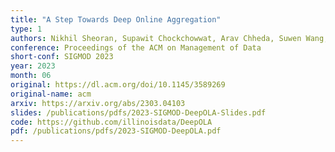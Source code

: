 ```yaml
---
title: "A Step Towards Deep Online Aggregation"
type: 1
authors: Nikhil Sheoran, Supawit Chockchowwat, Arav Chheda, Suwen Wang, Riya Verma, Yongjoo Park
conference: Proceedings of the ACM on Management of Data
short-conf: SIGMOD 2023
year: 2023
month: 06
original: https://dl.acm.org/doi/10.1145/3589269
original-name: acm
arxiv: https://arxiv.org/abs/2303.04103
slides: /publications/pdfs/2023-SIGMOD-DeepOLA-Slides.pdf
code: https://github.com/illinoisdata/DeepOLA
pdf: /publications/pdfs/2023-SIGMOD-DeepOLA.pdf
---
```

